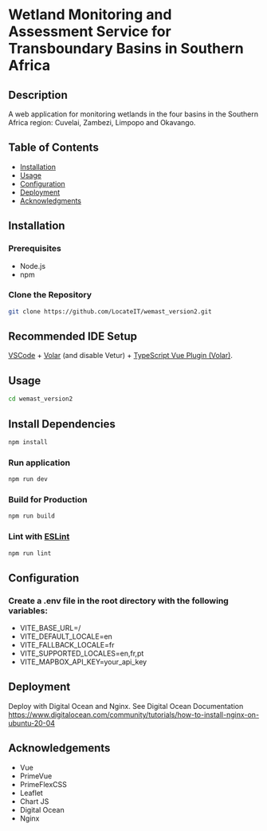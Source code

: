 # Wetland Monitoring and Assessment Service for Transboundary Basins in Southern Africa

## Description
A web application for monitoring wetlands in the four basins in the Southern Africa region: Cuvelai, Zambezi, Limpopo and Okavango.

## Table of Contents
- [Installation](#installation)
- [Usage](#usage)
- [Configuration](#configuration)
- [Deployment](#deployment)
- [Acknowledgments](#acknowledgments)

## Installation
### Prerequisites
- Node.js
- npm


### Clone the Repository
```sh
git clone https://github.com/LocateIT/wemast_version2.git
```

## Recommended IDE Setup

[VSCode](https://code.visualstudio.com/) + [Volar](https://marketplace.visualstudio.com/items?itemName=Vue.volar) (and disable Vetur) + [TypeScript Vue Plugin (Volar)](https://marketplace.visualstudio.com/items?itemName=Vue.vscode-typescript-vue-plugin).



## Usage

```sh
cd wemast_version2
```


## Install Dependencies

```sh
npm install
```

### Run application

```sh
npm run dev
```

### Build for Production

```sh
npm run build
```

### Lint with [ESLint](https://eslint.org/)

```sh
npm run lint
```

## Configuration
### Create a .env file in the root directory with the following variables:

- VITE_BASE_URL=/
- VITE_DEFAULT_LOCALE=en
- VITE_FALLBACK_LOCALE=fr
- VITE_SUPPORTED_LOCALES=en,fr,pt
- VITE_MAPBOX_API_KEY=your_api_key

## Deployment
Deploy with Digital Ocean and Nginx. See Digital Ocean Documentation https://www.digitalocean.com/community/tutorials/how-to-install-nginx-on-ubuntu-20-04

## Acknowledgements
- Vue
- PrimeVue
- PrimeFlexCSS
- Leaflet
- Chart JS
- Digital Ocean
- Nginx

